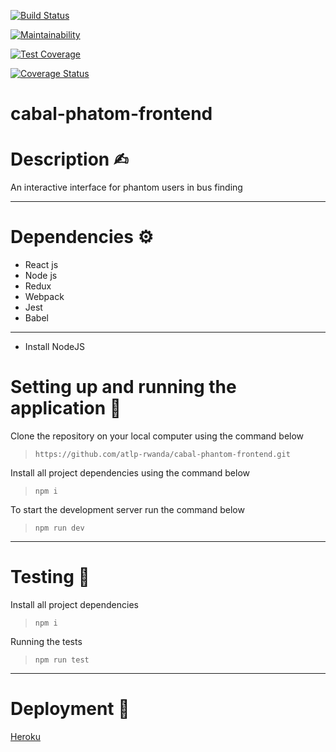 [![Build Status](https://travis-ci.org/atlp-rwanda/cabal-phantom-frontend.svg?branch=develop)](https://travis-ci.org/atlp-rwanda/cabal-phantom-frontend)

[![Maintainability](https://api.codeclimate.com/v1/badges/71e00397158881e1640f/maintainability)](https://codeclimate.com/github/atlp-rwanda/cabal-phantom-frontend/maintainability)

[![Test Coverage](https://api.codeclimate.com/v1/badges/71e00397158881e1640f/test_coverage)](https://codeclimate.com/github/atlp-rwanda/cabal-phantom-frontend/test_coverage)

[![Coverage Status](https://coveralls.io/repos/github/atlp-rwanda/cabal-phantom-frontend/badge.svg?branch=develop)](https://coveralls.io/github/atlp-rwanda/cabal-phantom-frontend?branch=develop)


#                                              cabal-phatom-frontend


# Description ✍︎

An interactive interface for phantom users in bus finding

---

# Dependencies ⚙︎

- React js
- Node js
- Redux
- Webpack
- Jest
- Babel
---

- Install NodeJS

# Setting up and running the application 🔧

Clone the repository on your local computer using the command below

> `https://github.com/atlp-rwanda/cabal-phantom-frontend.git`

Install all project dependencies using the command below

> `npm i`

To start the development server run the command below

> `npm run dev`

---

# Testing 🔬

Install all project dependencies

> `npm i`

Running the tests

> `npm run test`

---

# Deployment 🚀

[Heroku](https://cabal-frontend-staging.herokuapp.com/)
